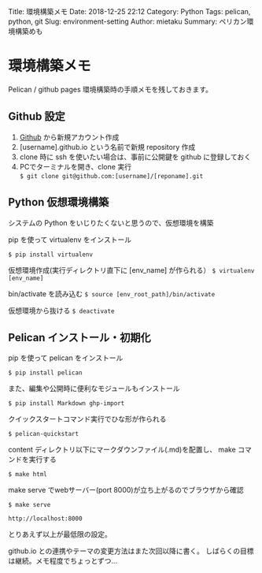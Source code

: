 Title: 環境構築メモ
Date: 2018-12-25 22:12
Category: Python
Tags: pelican, python, git
Slug: environment-setting
Author: mietaku
Summary: ペリカン環境構築めも

# 環境構築メモ

Pelican / github pages  環境構築時の手順メモを残しておきます。

## Github 設定

1. [Github](https://github.com/) から新規アカウント作成
2. [username].github.io という名前で新規 repository 作成
3. clone 時に ssh を使いたい場合は、事前に公開鍵を github に登録しておく
4. PCでターミナルを開き、clone 実行   
   `$ git clone git@github.com:[username]/[reponame].git`

## Python 仮想環境構築

システムの Python をいじりたくないと思うので、仮想環境を構築

pip を使って virtualenv をインストール

`$ pip install virtualenv`

仮想環境作成(実行ディレクトリ直下に [env_name] が作られる）
`$ virtualenv [env_name]`

bin/activate を読み込む
`$ source [env_root_path]/bin/activate`

仮想環境から抜ける
`$ deactivate`

## Pelican インストール・初期化

pip を使って pelican をインストール

`$ pip install pelican `

また、編集や公開時に便利なモジュールもインストール

`$ pip install Markdown ghp-import`

クイックスタートコマンド実行でひな形が作られる

`$ pelican-quickstart`

content ディレクトリ以下にマークダウンファイル(.md)を配置し、
make コマンドを実行する

`$ make html`

make serve でwebサーバー(port 8000)が立ち上がるのでブラウザから確認

`$ make serve`

`http://localhost:8000`

とりあえず以上が最低限の設定。

github.io との連携やテーマの変更方法はまた次回以降に書く。
しばらくの目標は継続。メモ程度でちょっとずつ...
